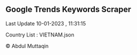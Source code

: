 

## Google Trends Keywords Scraper 
 
Last Update 10-01-2023 , 11:31:15

Country List :
VIETNAM.json



© Abdul Muttaqin 
